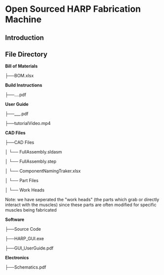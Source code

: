 # Open Sourced HARP Fabrication Machine

## Introduction

## File Directory

**Bill of Materials**

├──BOM.xlsx

**Build Instructions**

├──....pdf

**User Guide**

├──___.pdf

├──tutorialVideo.mp4

**CAD Files**

├──CAD Files

│   └── FullAssembly.sldasm

│   └── FullAssembly.step

│   └── ComponentNamingTraker.xlsx

│   └── Part Files

│   └── Work Heads

Note: we have seperated the "work heads" (the parts which grab or directly interact with the muscles) since these parts are often modified for specific muscles being fabricated

**Software**

├──Source Code

├──HARP_GUI.exe

├──GUI_UserGuide.pdf

**Electronics**

├──Schematics.pdf
